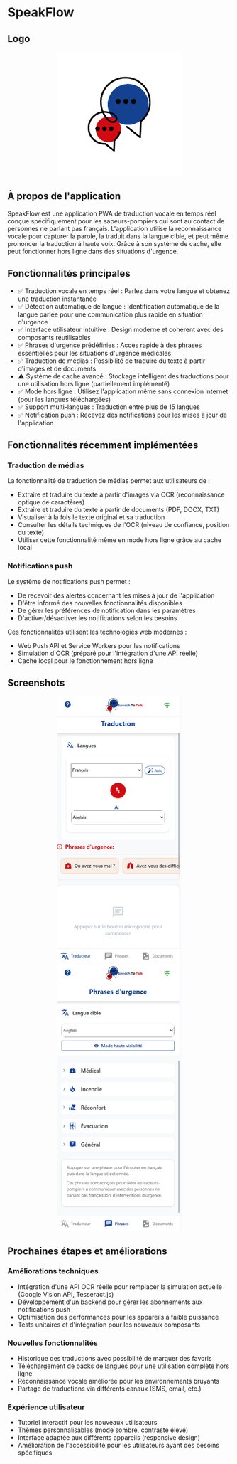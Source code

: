 # SpeakFlow

## Logo
<div align="center">
  <img src="src/assets/images/logo.png" alt="Logo" width="280" />
</div>

## À propos de l'application
SpeakFlow est une application PWA de traduction vocale en temps réel conçue spécifiquement pour les sapeurs-pompiers qui sont au contact de personnes ne parlant pas français. L'application utilise la reconnaissance vocale pour capturer la parole, la traduit dans la langue cible, et peut même prononcer la traduction à haute voix. Grâce à son système de cache, elle peut fonctionner hors ligne dans des situations d'urgence.

## Fonctionnalités principales
- ✅ Traduction vocale en temps réel : Parlez dans votre langue et obtenez une traduction instantanée
- ✅ Détection automatique de langue : Identification automatique de la langue parlée pour une communication plus rapide en situation d'urgence
- ✅ Interface utilisateur intuitive : Design moderne et cohérent avec des composants réutilisables
- ✅ Phrases d'urgence prédéfinies : Accès rapide à des phrases essentielles pour les situations d'urgence médicales
- ✅ Traduction de médias : Possibilité de traduire du texte à partir d'images et de documents
- ⚠️ Système de cache avancé : Stockage intelligent des traductions pour une utilisation hors ligne (partiellement implémenté)
- ✅ Mode hors ligne : Utilisez l'application même sans connexion internet (pour les langues téléchargées)
- ✅ Support multi-langues : Traduction entre plus de 15 langues
- ✅ Notification push : Recevez des notifications pour les mises à jour de l'application

## Fonctionnalités récemment implémentées

### Traduction de médias
La fonctionnalité de traduction de médias permet aux utilisateurs de :
- Extraire et traduire du texte à partir d'images via OCR (reconnaissance optique de caractères)
- Extraire et traduire du texte à partir de documents (PDF, DOCX, TXT)
- Visualiser à la fois le texte original et sa traduction
- Consulter les détails techniques de l'OCR (niveau de confiance, position du texte)
- Utiliser cette fonctionnalité même en mode hors ligne grâce au cache local

### Notifications push
Le système de notifications push permet :
- De recevoir des alertes concernant les mises à jour de l'application
- D'être informé des nouvelles fonctionnalités disponibles
- De gérer les préférences de notification dans les paramètres
- D'activer/désactiver les notifications selon les besoins

Ces fonctionnalités utilisent les technologies web modernes :
- Web Push API et Service Workers pour les notifications
- Simulation d'OCR (préparé pour l'intégration d'une API réelle)
- Cache local pour le fonctionnement hors ligne

## Screenshots

<div align="center">
  <img src="src/assets/screenshots/1.png" alt="Screenshot 1" width="280" />
  <img src="src/assets/screenshots/2.png" alt="Screenshot 2" width="280" />
</div>

## Prochaines étapes et améliorations

### Améliorations techniques
- Intégration d'une API OCR réelle pour remplacer la simulation actuelle (Google Vision API, Tesseract.js)
- Développement d'un backend pour gérer les abonnements aux notifications push
- Optimisation des performances pour les appareils à faible puissance
- Tests unitaires et d'intégration pour les nouveaux composants

### Nouvelles fonctionnalités
- Historique des traductions avec possibilité de marquer des favoris
- Téléchargement de packs de langues pour une utilisation complète hors ligne
- Reconnaissance vocale améliorée pour les environnements bruyants
- Partage de traductions via différents canaux (SMS, email, etc.)

### Expérience utilisateur
- Tutoriel interactif pour les nouveaux utilisateurs
- Thèmes personnalisables (mode sombre, contraste élevé)
- Interface adaptée aux différents appareils (responsive design)
- Amélioration de l'accessibilité pour les utilisateurs ayant des besoins spécifiques

